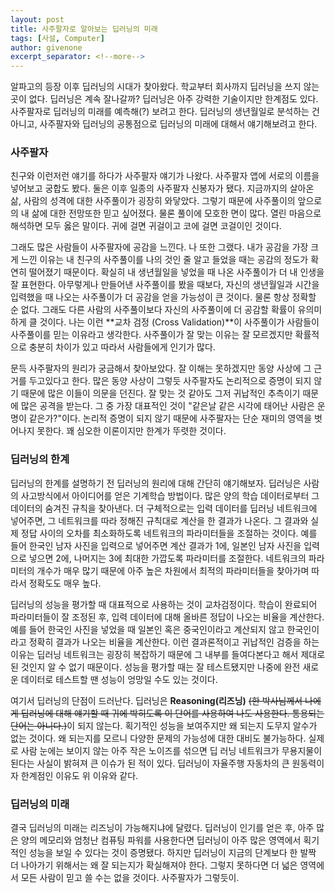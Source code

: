 ```yaml
---
layout: post
title: 사주팔자로 알아보는 딥러닝의 미래
tags: [사설, Computer]
author: givenone
excerpt_separator: <!--more-->
---
```


알파고의 등장 이후 딥러닝의 시대가 찾아왔다. 학교부터 회사까지 딥러닝을 쓰지 않는 곳이 없다. 딥러닝은 계속 잘나갈까? 딥러닝은 아주 강력한 기술이지만 한계점도 있다. 사주팔자로 딥러닝의 미래를 예측해(?) 보려고 한다. 딥러닝의 생년월일로 분석하는 건 아니고, 사주팔자와 딥러닝의 공통점으로 딥러닝의 미래에 대해서 얘기해보려고 한다.  
<!--more-->

### 사주팔자

친구와 이런저런 얘기를 하다가 사주팔자 얘기가 나왔다. 사주팔자 앱에 서로의 이름을 넣어보고 궁합도 봤다. 둘은 이후 일종의 사주팔자 신봉자가 됐다. 지금까지의 살아온 삶, 사람의 성격에 대한 사주풀이가 굉장히 와닿았다. 그렇기 때문에 사주풀이의 앞으로의 내 삶에 대한 전망또한 믿고 싶어졌다. 물론 풀이에 모호한 면이 많다. 열린 마음으로 해석하면 모두 옳은 말이다. 귀에 걸면 귀걸이고 코에 걸면 코걸이인 것이다.  

그래도 많은 사람들이 사주팔자에 공감을 느낀다. 나 또한 그랬다. 내가 공감을 가장 크게 느낀 이유는 내 친구의 사주풀이를 나의 것인 줄 알고 들었을 때는 공감의 정도가 확연히 떨어졌기 때문이다. 확실히 내 생년월일을 넣었을 때 나온 사주풀이가 더 내 인생을 잘 표현한다. 아무렇게나 만들어낸 사주풀이를 봤을 때보다, 자신의 생년월일과 시간을 입력했을 때 나오는 사주풀이가 더 공감을 얻을 가능성이 큰 것이다. 물론 항상 정확할 순 없다. 그래도 다른 사람의 사주풀이보다 자신의 사주풀이에 더 공감할 확률이 유의미하게 클 것이다. 나는 이런 **교차 검정 (Cross Validation)**이 사주풀이가 사람들이 사주풀이를 믿는 이유라고 생각한다. 사주풀이가 잘 맞는 이유는 잘 모르겠지만 확률적으로 충분히 차이가 있고 따라서 사람들에게 인기가 많다.

문득 사주팔자의 원리가 궁금해서 찾아보았다. 잘 이해는 못하겠지만 동양 사상에 그 근거를 두고있다고 한다. 많은 동양 사상이 그렇듯 사주팔자도 논리적으로 증명이 되지 않기 때문에 많은 이들이 의문을 던진다. 잘 맞는 것 같아도 그저 귀납적인 추측이기 때문에 많은 공격을 받는다. 그 중 가장 대표적인 것이 "같은날 같은 시각에 태어난 사람은 운명이 같은가?"이다. 논리적 증명이 되지 않기 때문에 사주팔자는 단순 재미의 영역을 벗어나지 못한다. 꽤 심오한 이론이지만 한계가 뚜렷한 것이다.

### 딥러닝의 한계

딥러닝의 한계를 설명하기 전 딥러닝의 원리에 대해 간단히 얘기해보자. 딥러닝은 사람의 사고방식에서 아이디어를 얻은 기계학습 방법이다. 많은 양의 학습 데이터로부터 그 데이터의 숨겨진 규칙을 찾아낸다. 더 구체적으로는 입력 데이터를 딥러닝 네트워크에 넣어주면, 그 네트워크를 따라 정해진 규칙대로 계산을 한 결과가 나온다. 그 결과와 실제 정답 사이의 오차를 최소화하도록 네트워크의 파라미터들을 조절하는 것이다. 예를 들어 한국인 남자 사진을 입력으로 넣어주면 계산 결과가 1에, 일본인 남자 사진을 입력으로 넣으면 2에, 나머지는 3에 최대한 가깝도록 파라미터를 조절한다. 네트워크의 파라미터의 개수가 매우 많기 때문에 아주 높은 차원에서 최적의 파라미터들을 찾아가며 따라서 정확도도 매우 높다.

딥러닝의 성능을 평가할 때 대표적으로 사용하는 것이 교차검정이다. 학습이 완료되어 파라미터들이 잘 조정된 후, 입력 데이터에 대해 올바른 정답이 나오는 비율을 계산한다. 예를 들어 한국인 사진을 넣었을 때 일본인 혹은 중국인이라고 계산되지 않고 한국인이라고 정확히 결과가 나오는 비율을 계산한다. 이런 결과론적이고 귀납적인 검증을 하는 이유는 딥러닝 네트워크는 굉장히 복잡하기 때문에 그 내부를 들여다본다고 해서 제대로 된 것인지 알 수 없기 때문이다. 성능을 평가할 때는 잘 테스트됐지만 나중에 완전 새로운 데이터로 테스트할 땐 성능이 엉망일 수도 있는 것이다.

여기서 딥러닝의 단점이 드러난다. 딥러닝은 **Reasoning(리즈닝)** ~~(한 박사님께서 나에게 딥러닝에 대해 얘기할 때 귀에 박히도록 이 단어를 사용하여 나도 사용한다. 통용되는 단어는 아니다.)~~이 되지 않는다. 획기적인 성능을 보여주지만 왜 되는지 도무지 알수가 없는 것이다. 왜 되는지를 모르니 다양한 문제의 가능성에 대한 대비도 불가능하다. 실제로 사람 눈에는 보이지 않는 아주 작은 노이즈를 섞으면 딥 러닝 네트워크가 무용지물이 된다는 사실이 밝혀져 큰 이슈가 된 적이 있다. 딥러닝이 자율주행 자동차의 큰 원동력이자 한계점인 이유도 위 이유와 같다.

### 딥러닝의 미래

결국 딥러닝의 미래는 리즈닝이 가능해지냐에 달렸다. 딥러닝이 인기를 얻은 후, 아주 많은 양의 메모리와 엄청난 컴퓨팅 파워를 사용한다면 딥러닝이 아주 많은 영역에서 획기적인 성능을 보일 수 있다는 것이 증명됐다. 하지만 딥러닝이 지금의 단계보다 한 발짝 더 나아가기 위해서는 왜 잘 되는지가 확실해져야 한다. 그렇지 못하다면 더 넓은 영역에서 모든 사람이 믿고 쓸 수는 없을 것이다. 사주팔자가 그렇듯이.

